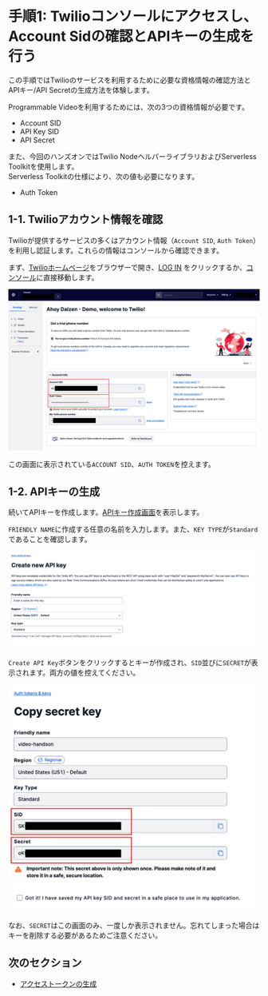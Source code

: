 # 手順1: Twilioコンソールにアクセスし、Account Sidの確認とAPIキーの生成を行う

この手順ではTwilioのサービスを利用するために必要な資格情報の確認方法とAPIキー/API Secretの生成方法を体験します。

Programmable Videoを利用するためには、次の3つの資格情報が必要です。

- Account SID
- API Key SID
- API Secret

また、今回のハンズオンではTwilio NodeヘルパーライブラリおよびServerless Toolkitを使用します。  
Serverless Toolkitの仕様により、次の値も必要になります。

- Auth Token

## 1-1. Twilioアカウント情報を確認

Twilioが提供するサービスの多くはアカウント情報（`Account SID`, `Auth Token`）を利用し認証します。これらの情報はコンソールから確認できます。

まず、[Twilioホームページ](https://www.twilio.com/ja/)をブラウザーで開き、[LOG IN](https://jp.twilio.com/login) をクリックするか、[コンソール](https://jp.twilio.com/console)に直接移動します。

![Twilioコンソール](../assets/01-twilio-console.png "Twilioコンソール")

この画面に表示されている`ACCOUNT SID`、`AUTH TOKEN`を控えます。

## 1-2. APIキーの生成

続いてAPIキーを作成します。[APIキー作成画面](https://jp.twilio.com/console/project/api-keys/create)を表示します。

`FRIENDLY NAME`に作成する任意の名前を入力します。また、`KEY TYPE`が`Standard`であることを確認します。

![APIキーを作成](../assets/01-create-api-key.png)

`Create API Key`ボタンをクリックするとキーが作成され、`SID`並びに`SECRET`が表示されます。両方の値を控えてください。

![APIキー](../assets/01-api-key.png)

なお、`SECRET`はこの画面のみ、一度しか表示されません。忘れてしまった場合はキーを削除する必要があるためご注意ください。

## 次のセクション

- [アクセストークンの生成](../02-Generate-Access-Token/00-Overview.md)